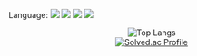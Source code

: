 Language: <img src="https://img.shields.io/badge/HTML5-E34F26?style=flat-square&logo=HTML5&logoColor=white"/> <img src="https://img.shields.io/badge/CSS-1572B6?style=flat-square&logo=CSS3&logoColor=white"/> <img src="https://img.shields.io/badge/JavaScript-F7DF12?style=flat-square&logo=JavaScript&logoColor=white"/> <img src="https://img.shields.io/badge/Python-3776AB?style=flat-square&logo=Python&logoColor=white"/>
 <div align="center">  
  
![Top Langs](https://github-readme-stats.vercel.app/api/top-langs/?username=saladlemon&layout=compact&theme=rose_pine)  
[![Solved.ac Profile](http://mazassumnida.wtf/api/generate_badge?boj=saladlemon)](https://solved.ac/saladlemon)  
  
</div>
